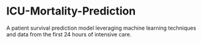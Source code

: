 # ICU-Mortality-Prediction
A patient survival prediction model leveraging machine learning techniques and data from the first 24 hours of intensive care.
